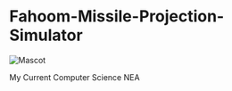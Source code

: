 # Fahoom-Missile-Projection-Simulator

![Mascot]([https://github.com/DucksterBoo123/Fahoom-Missile-Projection-Simulator/fahim.png])

My Current Computer Science NEA
